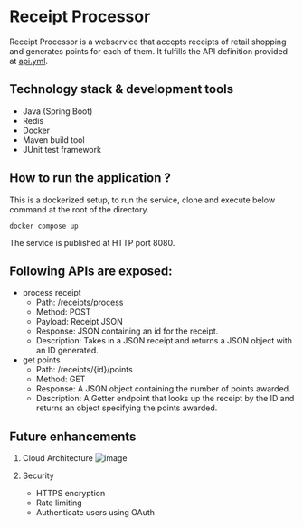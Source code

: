 # Receipt Processor

Receipt Processor is a webservice that accepts receipts of retail shopping and generates points for each of them. It fulfills the API definition provided at [api.yml](https://github.com/rutuparikh/receipt-processor/blob/main/api.yml).

## Technology stack & development tools
- Java (Spring Boot)
- Redis
- Docker
- Maven build tool
- JUnit test framework

## How to run the application ?
This is a dockerized setup, to run the service, clone and execute below command at the root of the directory.
```
docker compose up
```
The service is published at HTTP port 8080. 

## Following APIs are exposed:
- process receipt
    - Path: /receipts/process
    - Method: POST
    - Payload: Receipt JSON
    - Response: JSON containing an id for the receipt.
    - Description: Takes in a JSON receipt and returns a JSON object with an ID generated.
- get points
    - Path: /receipts/{id}/points
    - Method: GET
    - Response: A JSON object containing the number of points awarded.
    - Description: A Getter endpoint that looks up the receipt by the ID and returns an object specifying the points awarded.
 
## Future enhancements
1. Cloud Architecture
   ![image](https://github.com/user-attachments/assets/416ab6ac-4867-492d-be75-07993f8d8d1d)

2. Security
    - HTTPS encryption
    - Rate limiting
    - Authenticate users using OAuth
